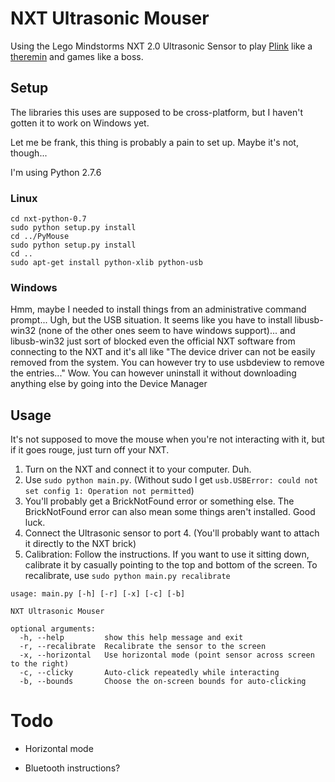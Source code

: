 
# NXT Ultrasonic Mouser

Using the Lego Mindstorms NXT 2.0 Ultrasonic Sensor to play [Plink](http://labs.dinahmoe.com/plink/) like a [theremin](https://en.wikipedia.org/wiki/Theremin) and games like a boss.

## Setup

The libraries this uses are supposed to be cross-platform, but I haven't gotten it to work on Windows yet.

Let me be frank, this thing is probably a pain to set up. Maybe it's not, though...

I'm using Python 2.7.6

### Linux

```shell
cd nxt-python-0.7
sudo python setup.py install
cd ../PyMouse
sudo python setup.py install
cd ..
sudo apt-get install python-xlib python-usb
```

### Windows

Hmm, maybe I needed to install things from an administrative command prompt...
Ugh, but the USB situation. It seems like you have to install libusb-win32 (none of the other ones seem to have windows support)...
and libusb-win32 just sort of blocked even the official NXT software from connecting to the NXT and it's all like
"The device driver can not be easily removed from the system. You can however try to use ​usbdeview to remove the entries..."
Wow. You can however uninstall it without downloading anything else by going into the Device Manager

## Usage

It's not supposed to move the mouse when you're not interacting with it, but if it goes rouge, just turn off your NXT.

1. Turn on the NXT and connect it to your computer. Duh.
1. Use `sudo python main.py`. (Without sudo I get `usb.USBError: could not set config 1: Operation not permitted`)
1. You'll probably get a BrickNotFound error or something else. The BrickNotFound error can also mean some things aren't installed. Good luck.
1. Connect the Ultrasonic sensor to port 4. (You'll probably want to attach it directly to the NXT brick)
1. Calibration: Follow the instructions. If you want to use it sitting down, calibrate it by casually pointing to the top and bottom of the screen. To recalibrate, use `sudo python main.py recalibrate`

```
usage: main.py [-h] [-r] [-x] [-c] [-b]

NXT Ultrasonic Mouser

optional arguments:
  -h, --help         show this help message and exit
  -r, --recalibrate  Recalibrate the sensor to the screen
  -x, --horizontal   Use horizontal mode (point sensor across screen to the right)
  -c, --clicky       Auto-click repeatedly while interacting
  -b, --bounds       Choose the on-screen bounds for auto-clicking

```

# Todo

* Horizontal mode

* Bluetooth instructions?


